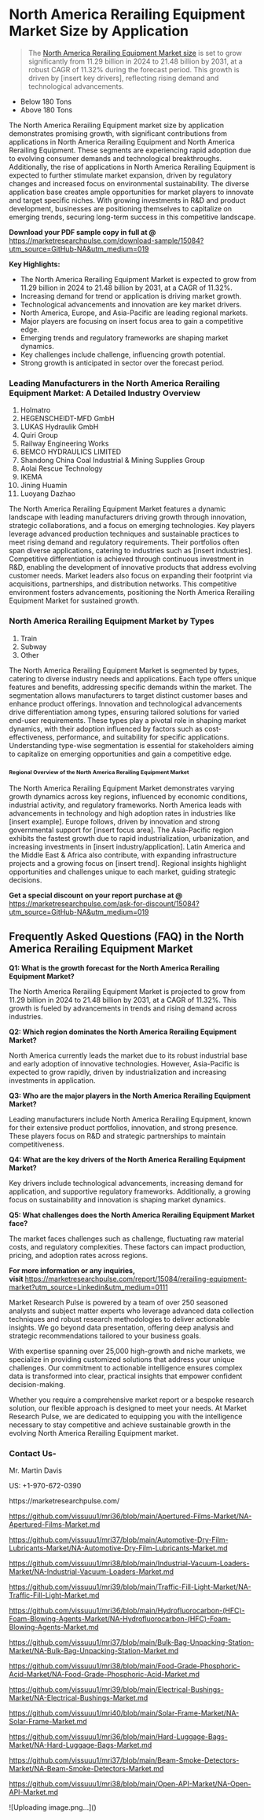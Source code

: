 <h1>North America Rerailing Equipment Market&nbsp;Size by Application</h1><blockquote><p>The <a href="https://marketresearchpulse.com/download-sample/15084?utm_source=GitHub-NA&amp;utm_medium=019">North America Rerailing Equipment Market size</a> is set to grow significantly from 11.29 billion in 2024 to 21.48 billion by 2031, at a robust CAGR of 11.32% during the forecast period. This growth is driven by [insert key drivers], reflecting rising demand and technological advancements.</p></blockquote><ul><li>Below 180 Tons<li> Above 180 Tons</li></ul><p>The North America Rerailing Equipment market size by application demonstrates promising growth, with significant contributions from applications in North America Rerailing Equipment and North America Rerailing Equipment. These segments are experiencing rapid adoption due to evolving consumer demands and technological breakthroughs. Additionally, the rise of applications in North America Rerailing Equipment is expected to further stimulate market expansion, driven by regulatory changes and increased focus on environmental sustainability. The diverse application base creates ample opportunities for market players to innovate and target specific niches. With growing investments in R&D and product development, businesses are positioning themselves to capitalize on emerging trends, securing long-term success in this competitive landscape.</p><p><strong>Download your PDF sample copy in full at @ </strong><a href="https://marketresearchpulse.com/download-sample/15084?utm_source=GitHub-NA&amp;utm_medium=019">https://marketresearchpulse.com/download-sample/15084?utm_source=GitHub-NA&amp;utm_medium=019</a></p><p><strong>Key Highlights: </strong></p><ul><li>The North America Rerailing Equipment Market is expected to grow from 11.29 billion in 2024 to 21.48 billion by 2031, at a CAGR of 11.32%.</li><li>Increasing demand for trend or application is driving market growth.</li><li>Technological advancements and innovation are key market drivers.</li><li>North America, Europe, and Asia-Pacific are leading regional markets.</li><li>Major players are focusing on insert focus area to gain a competitive edge.</li><li>Emerging trends and regulatory frameworks are shaping market dynamics.</li><li>Key challenges include challenge, influencing growth potential.</li><li>Strong growth is anticipated in sector over the forecast period.</li></ul><h3>Leading Manufacturers in the North America Rerailing Equipment Market: A Detailed Industry Overview</h3><ol><li>Holmatro</li><li>HEGENSCHEIDT-MFD GmbH</li><li>LUKAS Hydraulik GmbH</li><li>Quiri Group</li><li>Railway Engineering Works</li><li>BEMCO HYDRAULICS LIMITED</li><li>Shandong China Coal Industrial & Mining Supplies Group</li><li>Aolai Rescue Technology</li><li>IKEMA</li><li>Jining Huamin</li><li>Luoyang Dazhao</li></ol><div class="flex max-w-full flex-col flex-grow"><div class="min-h-8 text-message flex w-full flex-col items-end gap-2 whitespace-normal break-words [.text-message+&amp;]:mt-5" dir="auto" data-message-author-role="assistant" data-message-id="fd8432e4-4910-450d-b182-61b7bfb0a01f" data-message-model-slug="gpt-4o"><div class="flex w-full flex-col gap-1 empty:hidden first:pt-[3px]"><div class="markdown prose w-full break-words dark:prose-invert light"><p>The North America Rerailing Equipment Market features a dynamic landscape with leading manufacturers driving growth through innovation, strategic collaborations, and a focus on emerging technologies. Key players leverage advanced production techniques and sustainable practices to meet rising demand and regulatory requirements. Their portfolios often span diverse applications, catering to industries such as [insert industries]. Competitive differentiation is achieved through continuous investment in R&amp;D, enabling the development of innovative products that address evolving customer needs. Market leaders also focus on expanding their footprint via acquisitions, partnerships, and distribution networks. This competitive environment fosters advancements, positioning the North America Rerailing Equipment Market for sustained growth.</p></div></div></div></div><h3>North America Rerailing Equipment Market by Types</h3><ol><li>Train<li> Subway<li> Other</li></ol><div class="flex max-w-full flex-col flex-grow"><div class="min-h-8 text-message flex w-full flex-col items-end gap-2 whitespace-normal break-words [.text-message+&amp;]:mt-5" dir="auto" data-message-author-role="assistant" data-message-id="084470be-0bb7-4664-bddf-5156b4f41249" data-message-model-slug="gpt-4o-mini"><div class="flex w-full flex-col gap-1 empty:hidden first:pt-[3px]"><div class="markdown prose w-full break-words dark:prose-invert light"><p>The North America Rerailing Equipment Market is segmented by types, catering to diverse industry needs and applications. Each type offers unique features and benefits, addressing specific demands within the market. The segmentation allows manufacturers to target distinct customer bases and enhance product offerings. Innovation and technological advancements drive differentiation among types, ensuring tailored solutions for varied end-user requirements. These types play a pivotal role in shaping market dynamics, with their adoption influenced by factors such as cost-effectiveness, performance, and suitability for specific applications. Understanding type-wise segmentation is essential for stakeholders aiming to capitalize on emerging opportunities and gain a competitive edge.</p></div></div></div></div><h3><span style="font-size: 11px;">Regional Overview of the North America Rerailing Equipment Market</span></h3><div class="flex max-w-full flex-col flex-grow"><div class="min-h-8 text-message flex w-full flex-col items-end gap-2 whitespace-normal break-words [.text-message+&amp;]:mt-5" dir="auto" data-message-author-role="assistant" data-message-id="e9038762-ce64-4e30-91c9-9bd413514231" data-message-model-slug="gpt-4o-mini"><div class="flex w-full flex-col gap-1 empty:hidden first:pt-[3px]"><div class="markdown prose w-full break-words dark:prose-invert light"><p>The North America Rerailing Equipment Market demonstrates varying growth dynamics across key regions, influenced by economic conditions, industrial activity, and regulatory frameworks. North America leads with advancements in technology and high adoption rates in industries like [insert example]. Europe follows, driven by innovation and strong governmental support for [insert focus area]. The Asia-Pacific region exhibits the fastest growth due to rapid industrialization, urbanization, and increasing investments in [insert industry/application]. Latin America and the Middle East &amp; Africa also contribute, with expanding infrastructure projects and a growing focus on [insert trend]. Regional insights highlight opportunities and challenges unique to each market, guiding strategic decisions.</p></div></div></div></div><p><strong>Get a special discount on your report purchase at @ </strong><a href="https://marketresearchpulse.com/ask-for-discount/15084?utm_source=GitHub-NA&amp;utm_medium=019">https://marketresearchpulse.com/ask-for-discount/15084?utm_source=GitHub-NA&amp;utm_medium=019</a></p><h2>Frequently Asked Questions (FAQ) in the North America Rerailing Equipment Market</h2><p><strong>Q1: What is the growth forecast for the North America Rerailing Equipment Market?</strong></p><p>The North America Rerailing Equipment Market is projected to grow from 11.29 billion in 2024 to 21.48 billion by 2031, at a CAGR of 11.32%. This growth is fueled by advancements in trends and rising demand across industries.</p><p><strong>Q2: Which region dominates the North America Rerailing Equipment Market?</strong></p><p>North America currently leads the market due to its robust industrial base and early adoption of innovative technologies. However, Asia-Pacific is expected to grow rapidly, driven by industrialization and increasing investments in application.</p><p><strong>Q3: Who are the major players in the North America Rerailing Equipment Market?</strong></p><p>Leading manufacturers include North America Rerailing Equipment, known for their extensive product portfolios, innovation, and strong presence. These players focus on R&amp;D and strategic partnerships to maintain competitiveness.</p><p><strong>Q4: What are the key drivers of the North America Rerailing Equipment Market?</strong></p><p>Key drivers include technological advancements, increasing demand for application, and supportive regulatory frameworks. Additionally, a growing focus on sustainability and innovation is shaping market dynamics.</p><p><strong>Q5: What challenges does the North America Rerailing Equipment Market face?</strong></p><p>The market faces challenges such as challenge, fluctuating raw material costs, and regulatory complexities. These factors can impact production, pricing, and adoption rates across regions.</p><p><strong>For more information or any inquiries, visit&nbsp;</strong><a href="https://marketresearchpulse.com/report/15084/rerailing-equipment-market?utm_source=Linkedin&utm_medium=0111">https://marketresearchpulse.com/report/15084/rerailing-equipment-market?utm_source=Linkedin&utm_medium=0111</a></p><p>Market Research Pulse is powered by a team of over 250 seasoned analysts and subject matter experts who leverage advanced data collection techniques and robust research methodologies to deliver actionable insights. We go beyond data presentation, offering deep analysis and strategic recommendations tailored to your business goals.</p><p>With expertise spanning over 25,000 high-growth and niche markets, we specialize in providing customized solutions that address your unique challenges. Our commitment to actionable intelligence ensures complex data is transformed into clear, practical insights that empower confident decision-making.</p><p>Whether you require a comprehensive market report or a bespoke research solution, our flexible approach is designed to meet your needs. At Market Research Pulse, we are dedicated to equipping you with the intelligence necessary to stay competitive and achieve sustainable growth in the evolving North America Rerailing Equipment market.</p><h3><strong>Contact Us-</strong></h3><p>Mr. Martin Davis</p><p>US: +1-970-672-0390</p><p>https://marketresearchpulse.com/</p><p><a href="https://github.com/vissuuu1/mri36/blob/main/Apertured-Films-Market/NA-Apertured-Films-Market.md">https://github.com/vissuuu1/mri36/blob/main/Apertured-Films-Market/NA-Apertured-Films-Market.md</a></p><p><a href="https://github.com/vissuuu1/mri37/blob/main/Automotive-Dry-Film-Lubricants-Market/NA-Automotive-Dry-Film-Lubricants-Market.md">https://github.com/vissuuu1/mri37/blob/main/Automotive-Dry-Film-Lubricants-Market/NA-Automotive-Dry-Film-Lubricants-Market.md</a></p><p><a href="https://github.com/vissuuu1/mri38/blob/main/Industrial-Vacuum-Loaders-Market/NA-Industrial-Vacuum-Loaders-Market.md">https://github.com/vissuuu1/mri38/blob/main/Industrial-Vacuum-Loaders-Market/NA-Industrial-Vacuum-Loaders-Market.md</a></p><p><a href="https://github.com/vissuuu1/mri39/blob/main/Traffic-Fill-Light-Market/NA-Traffic-Fill-Light-Market.md">https://github.com/vissuuu1/mri39/blob/main/Traffic-Fill-Light-Market/NA-Traffic-Fill-Light-Market.md</a></p><p><a href="https://github.com/vissuuu1/mri36/blob/main/Hydrofluorocarbon-(HFC)-Foam-Blowing-Agents-Market/NA-Hydrofluorocarbon-(HFC)-Foam-Blowing-Agents-Market.md">https://github.com/vissuuu1/mri36/blob/main/Hydrofluorocarbon-(HFC)-Foam-Blowing-Agents-Market/NA-Hydrofluorocarbon-(HFC)-Foam-Blowing-Agents-Market.md</a></p><p><a href="https://github.com/vissuuu1/mri37/blob/main/Bulk-Bag-Unpacking-Station-Market/NA-Bulk-Bag-Unpacking-Station-Market.md">https://github.com/vissuuu1/mri37/blob/main/Bulk-Bag-Unpacking-Station-Market/NA-Bulk-Bag-Unpacking-Station-Market.md</a></p><p><a href="https://github.com/vissuuu1/mri38/blob/main/Food-Grade-Phosphoric-Acid-Market/NA-Food-Grade-Phosphoric-Acid-Market.md">https://github.com/vissuuu1/mri38/blob/main/Food-Grade-Phosphoric-Acid-Market/NA-Food-Grade-Phosphoric-Acid-Market.md</a></p><p><a href="https://github.com/vissuuu1/mri39/blob/main/Electrical-Bushings-Market/NA-Electrical-Bushings-Market.md">https://github.com/vissuuu1/mri39/blob/main/Electrical-Bushings-Market/NA-Electrical-Bushings-Market.md</a></p><p><a href="https://github.com/vissuuu1/mri40/blob/main/Solar-Frame-Market/NA-Solar-Frame-Market.md">https://github.com/vissuuu1/mri40/blob/main/Solar-Frame-Market/NA-Solar-Frame-Market.md</a></p><p><a href="https://github.com/vissuuu1/mri36/blob/main/Hard-Luggage-Bags-Market/NA-Hard-Luggage-Bags-Market.md">https://github.com/vissuuu1/mri36/blob/main/Hard-Luggage-Bags-Market/NA-Hard-Luggage-Bags-Market.md</a></p><p><a href="https://github.com/vissuuu1/mri37/blob/main/Beam-Smoke-Detectors-Market/NA-Beam-Smoke-Detectors-Market.md">https://github.com/vissuuu1/mri37/blob/main/Beam-Smoke-Detectors-Market/NA-Beam-Smoke-Detectors-Market.md</a></p><p><a href="https://github.com/vissuuu1/mri38/blob/main/Open-API-Market/NA-Open-API-Market.md">https://github.com/vissuuu1/mri38/blob/main/Open-API-Market/NA-Open-API-Market.md</a></p>
![Uploading image.png…]()
